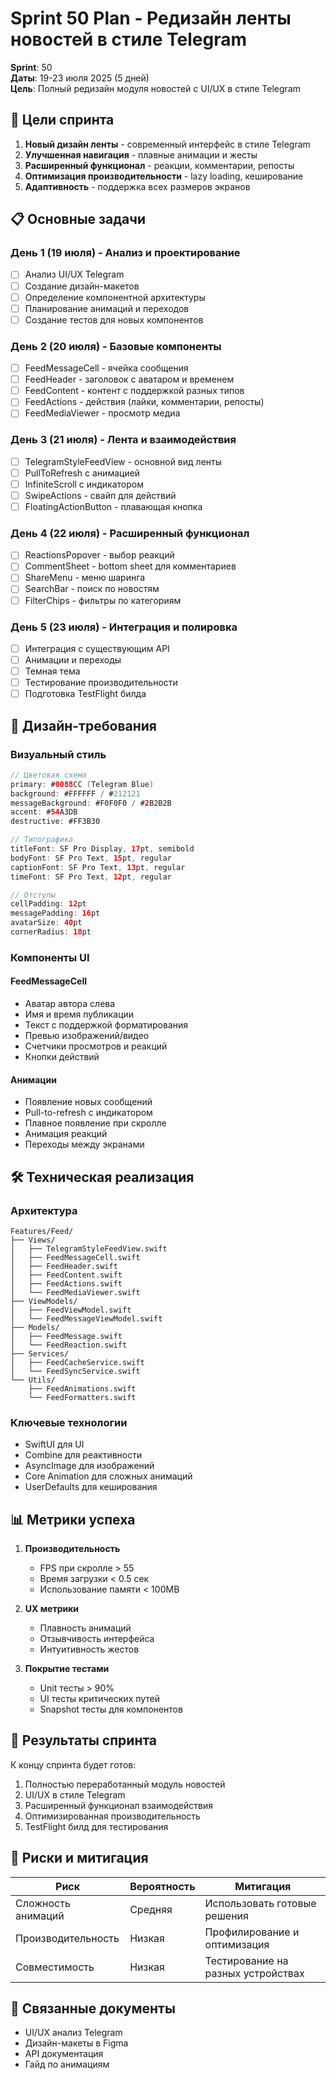 # Sprint 50 Plan - Редизайн ленты новостей в стиле Telegram

**Sprint**: 50  
**Даты**: 19-23 июля 2025 (5 дней)  
**Цель**: Полный редизайн модуля новостей с UI/UX в стиле Telegram

## 🎯 Цели спринта

1. **Новый дизайн ленты** - современный интерфейс в стиле Telegram
2. **Улучшенная навигация** - плавные анимации и жесты
3. **Расширенный функционал** - реакции, комментарии, репосты
4. **Оптимизация производительности** - lazy loading, кеширование
5. **Адаптивность** - поддержка всех размеров экранов

## 📋 Основные задачи

### День 1 (19 июля) - Анализ и проектирование
- [ ] Анализ UI/UX Telegram
- [ ] Создание дизайн-макетов
- [ ] Определение компонентной архитектуры
- [ ] Планирование анимаций и переходов
- [ ] Создание тестов для новых компонентов

### День 2 (20 июля) - Базовые компоненты
- [ ] FeedMessageCell - ячейка сообщения
- [ ] FeedHeader - заголовок с аватаром и временем
- [ ] FeedContent - контент с поддержкой разных типов
- [ ] FeedActions - действия (лайки, комментарии, репосты)
- [ ] FeedMediaViewer - просмотр медиа

### День 3 (21 июля) - Лента и взаимодействия
- [ ] TelegramStyleFeedView - основной вид ленты
- [ ] PullToRefresh с анимацией
- [ ] InfiniteScroll с индикатором
- [ ] SwipeActions - свайп для действий
- [ ] FloatingActionButton - плавающая кнопка

### День 4 (22 июля) - Расширенный функционал
- [ ] ReactionsPopover - выбор реакций
- [ ] CommentSheet - bottom sheet для комментариев
- [ ] ShareMenu - меню шаринга
- [ ] SearchBar - поиск по новостям
- [ ] FilterChips - фильтры по категориям

### День 5 (23 июля) - Интеграция и полировка
- [ ] Интеграция с существующим API
- [ ] Анимации и переходы
- [ ] Темная тема
- [ ] Тестирование производительности
- [ ] Подготовка TestFlight билда

## 🎨 Дизайн-требования

### Визуальный стиль
```swift
// Цветовая схема
primary: #0088CC (Telegram Blue)
background: #FFFFFF / #212121
messageBackground: #F0F0F0 / #2B2B2B
accent: #54A3DB
destructive: #FF3B30

// Типографика
titleFont: SF Pro Display, 17pt, semibold
bodyFont: SF Pro Text, 15pt, regular
captionFont: SF Pro Text, 13pt, regular
timeFont: SF Pro Text, 12pt, regular

// Отступы
cellPadding: 12pt
messagePadding: 16pt
avatarSize: 40pt
cornerRadius: 18pt
```

### Компоненты UI

#### FeedMessageCell
- Аватар автора слева
- Имя и время публикации
- Текст с поддержкой форматирования
- Превью изображений/видео
- Счетчики просмотров и реакций
- Кнопки действий

#### Анимации
- Появление новых сообщений
- Pull-to-refresh с индикатором
- Плавное появление при скролле
- Анимация реакций
- Переходы между экранами

## 🛠 Техническая реализация

### Архитектура
```
Features/Feed/
├── Views/
│   ├── TelegramStyleFeedView.swift
│   ├── FeedMessageCell.swift
│   ├── FeedHeader.swift
│   ├── FeedContent.swift
│   ├── FeedActions.swift
│   └── FeedMediaViewer.swift
├── ViewModels/
│   ├── FeedViewModel.swift
│   └── FeedMessageViewModel.swift
├── Models/
│   ├── FeedMessage.swift
│   └── FeedReaction.swift
├── Services/
│   ├── FeedCacheService.swift
│   └── FeedSyncService.swift
└── Utils/
    ├── FeedAnimations.swift
    └── FeedFormatters.swift
```

### Ключевые технологии
- SwiftUI для UI
- Combine для реактивности
- AsyncImage для изображений
- Core Animation для сложных анимаций
- UserDefaults для кеширования

## 📊 Метрики успеха

1. **Производительность**
   - FPS при скролле > 55
   - Время загрузки < 0.5 сек
   - Использование памяти < 100MB

2. **UX метрики**
   - Плавность анимаций
   - Отзывчивость интерфейса
   - Интуитивность жестов

3. **Покрытие тестами**
   - Unit тесты > 90%
   - UI тесты критических путей
   - Snapshot тесты для компонентов

## 🚀 Результаты спринта

К концу спринта будет готов:
1. Полностью переработанный модуль новостей
2. UI/UX в стиле Telegram
3. Расширенный функционал взаимодействия
4. Оптимизированная производительность
5. TestFlight билд для тестирования

## 📝 Риски и митигация

| Риск | Вероятность | Митигация |
|------|-------------|-----------|
| Сложность анимаций | Средняя | Использовать готовые решения |
| Производительность | Низкая | Профилирование и оптимизация |
| Совместимость | Низкая | Тестирование на разных устройствах |

## 🔗 Связанные документы
- UI/UX анализ Telegram
- Дизайн-макеты в Figma
- API документация
- Гайд по анимациям 